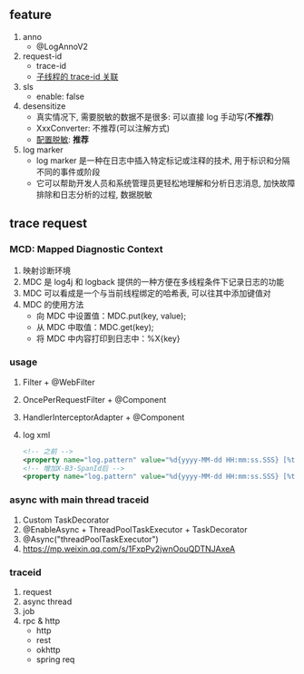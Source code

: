 ## feature

1. anno
   - @LogAnnoV2
2. request-id
   - trace-id
   - [子线程的 trace-id 关联](#async-with-main-thread-traceid)
3. sls
   - enable: false
4. desensitize
   - 真实情况下, 需要脱敏的数据不是很多: 可以直接 log 手动写(**不推荐**)
   - XxxConverter: 不推荐(可以注解方式)
   - [配置脱敏](https://github.com/liuchengyin01/LogbackDesensitization): **推荐**
5. log marker
   - log marker 是一种在日志中插入特定标记或注释的技术, 用于标识和分隔不同的事件或阶段
   - 它可以帮助开发人员和系统管理员更轻松地理解和分析日志消息, 加快故障排除和日志分析的过程, 数据脱敏

## trace request

### MCD: Mapped Diagnostic Context

1. 映射诊断环境
2. MDC 是 log4j 和 logback 提供的一种方便在多线程条件下记录日志的功能
3. MDC 可以看成是一个与当前线程绑定的哈希表, 可以往其中添加键值对
4. MDC 的使用方法
   - 向 MDC 中设置值：MDC.put(key, value);
   - 从 MDC 中取值：MDC.get(key);
   - 将 MDC 中内容打印到日志中：%X{key}

### usage

1. Filter + @WebFilter
2. OncePerRequestFilter + @Component
3. HandlerInterceptorAdapter + @Component
4. log xml

   ```xml
   <!-- 之前 -->
   <property name="log.pattern" value="%d{yyyy-MM-dd HH:mm:ss.SSS} [%thread] %-5level %logger{20} - [%method,%line] - %msg%n" />
   <!-- 增加X-B3-SpanId后 -->
   <property name="log.pattern" value="%d{yyyy-MM-dd HH:mm:ss.SSS} [%thread] %-5level %logger{20} - [%method,%line] - [%X{X-B3-SpanId}] - %msg%n" />
   ```

### async with main thread traceid

1. Custom TaskDecorator
2. @EnableAsync + ThreadPoolTaskExecutor + TaskDecorator
3. @Async("threadPoolTaskExecutor")
4. https://mp.weixin.qq.com/s/1FxpPy2jwnOouQDTNJAxeA

### traceid

1. request
2. async thread
3. job
4. rpc & http
   - http
   - rest
   - okhttp
   - spring req
